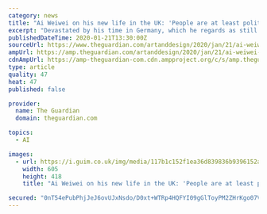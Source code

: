 ```yaml
---
category: news
title: "Ai Weiwei on his new life in the UK: 'People are at least polite. In Germany, they weren't'"
excerpt: "Devastated by his time in Germany, which he regards as still Nazi, the artist has moved. As he unveils a powerful virtual reality artwork, he talks about needing a monster to fight – and why he’d like"
publishedDateTime: 2020-01-21T13:30:00Z
sourceUrl: https://www.theguardian.com/artanddesign/2020/jan/21/ai-weiwei-on-his-new-life-in-britain-germany-virtual-reality-film
ampUrl: https://amp.theguardian.com/artanddesign/2020/jan/21/ai-weiwei-on-his-new-life-in-britain-germany-virtual-reality-film
cdnAmpUrl: https://amp-theguardian-com.cdn.ampproject.org/c/s/amp.theguardian.com/artanddesign/2020/jan/21/ai-weiwei-on-his-new-life-in-britain-germany-virtual-reality-film
type: article
quality: 47
heat: 47
published: false

provider:
  name: The Guardian
  domain: theguardian.com

topics:
  - AI

images:
  - url: https://i.guim.co.uk/img/media/117b1c152f1ea36d839836b9396152a08a562245/0_61_6032_4165/master/6032.jpg?width=605&quality=85&auto=format&fit=max&s=e766e49e3d64b4564d359f373d5c7bc7
    width: 605
    height: 418
    title: "Ai Weiwei on his new life in the UK: 'People are at least polite. In Germany, they weren't'"

secured: "0nT54ePubPhjJeJ6ovUJxNsdo/D0xt+WTRp4HQFYI09gGlToyPM2ZHrKgo07V3PzkQvjixCsSH/IwbTWWoXyGyG1Pu8U7o+G0Xgfdbr3x239Febo79gaeNzjH2RxHj59NvM/ymagyHpjOmWNDH+NOJkCOAAb+Fh0767Fsebc5MZaVCYhXQ+A0m0XTjbbiv2fhKW3EtMpLQalMp5F1yvAbnw9dmNt0mk8h/mPb3BccUAxl5/EGdsKLizmB9AGES02uWRUlZvw1YEOGYKLvKawn/nourUGLPeEaSSK06cGk/C4hpTyAbT6rMOOZc5K0OybTIH44lnI6noyxkLZKjbYGfplU39GhQRYiLfbJvWEyAJBfiaU3Ry5/zXm31uY66mO9N3qQW2MD4OB2goW6e9n+MSh6V3ABijUDIsI7x0UodpXr7pZmWIVIyee07ZmoPG4IuVZ8BEOblIFtRLFltOHBw==;nnESZd8mNTbtpjx8V6Z0qg=="
---
```


